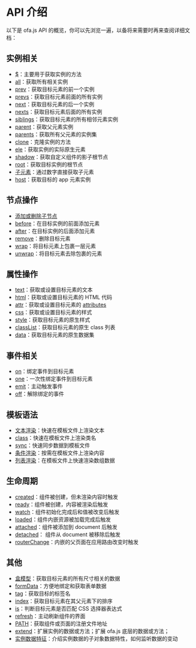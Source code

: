 # API 介绍

以下是 ofa.js API 的概览，你可以先浏览一遍，以备将来需要时再来查阅详细文档：

## 实例相关

- [$](./instance/dollar.md)：主要用于获取实例的方法
- [all](./instance/all.md)：获取所有相关实例
- [prev](./instance/prev.md)：获取目标元素的前一个实例
- [prevs](./instance/prevs.md)：获取目标元素前面的所有实例
- [next](./instance/next.md)：获取目标元素的后一个实例
- [nexts](./instance/nexts.md)：获取目标元素后面的所有实例
- [siblings](./instance/siblings.md)：获取目标元素的所有相邻元素实例
- [parent](./instance/parent.md)：获取父元素实例
- [parents](./instance/parents.md)：获取所有父元素的实例集
- [clone](./instance/clone.md)：克隆实例的方法
- [ele](./instance/ele.md)：获取实例的实际原生元素
- [shadow](./instance/shadow.md)：获取自定义组件的影子根节点
- [root](./instance/root.md)：获取目标实例的根节点
- [子元素](./instance/children.md)：通过数字直接获取子元素
- [host](./instance/host.md)：获取目标的 app 元素实例

## 节点操作

- [添加或删除子节点](./operation/array-like.md)
- [before](./operation/before.md)：在目标实例的前面添加元素
- [after](./operation/after.md)：在目标实例的后面添加元素
- [remove](./operation/remove.md)：删除目标元素
- [wrap](./operation/wrap.md)：将目标元素上包裹一层元素
- [unwrap](./operation/unwrap.md)：将目标元素去除包裹的元素

## 属性操作

- [text](./props/text.md)：获取或设置目标元素的文本
- [html](./props/html.md)：获取或设置目标元素的 HTML 代码
- [attr](./props/attr.md)：获取或设置目标元素的 [attributes](https://developer.mozilla.org/en-US/docs/Web/API/Element/attributes)
- [css](./props/css.md)：获取或设置目标元素的样式
- [style](./props/style.md)：获取目标元素的原生样式
- [classList](./props/class-list.md)：获取目标元素的原生 class 列表
- [data](./props/data.md)：获取目标元素的原生数据集

## 事件相关

- [on](./event/on.md)：绑定事件到目标元素
- [one](./event/one.md)：一次性绑定事件到目标元素
- [emit](./event/emit.md)：主动触发事件
- [off](./event/off.md)：解除绑定的事件

## 模板语法

- [文本渲染](./temp-syntax/text-render.md)：快速在模板文件上渲染文本
- [class](./temp-syntax/class.md)：快速在模板文件上渲染类名
- [sync](./temp-syntax/sync.md)：快速同步数据到模板文件
- [条件渲染](./temp-syntax/condition.md)：按需在模板文件上渲染内容
- [列表渲染](./temp-syntax/fill.md)：在模板文件上快速渲染数组数据

## 生命周期
- [created](./life-cycle/created.md)：组件被创建，但未渲染内容时触发
- [ready](./life-cycle/ready.md)：组件被创建，内容被渲染后触发
- [watch](./life-cycle/watch.md)：组件初始化完成后和值被改变后触发
- [loaded](./life-cycle/loaded.md)：组件内嵌资源被加载完成后触发
- [attached](./life-cycle/attached.md)：组件被添加到 document 后触发
- [detached](./life-cycle/detached.md)： 组件从 document 被移除后触发
- [routerChange](./life-cycle/router-change.md)：内嵌的父页面在应用路由改变时触发

## 其他

- [盒模型](./others/box.md)：获取目标元素的所有尺寸相关的数据
- [formData](./others/form-data.md)：方便地绑定和获取表单数据
- [tag](./others/tag.md)：获取目标的标签名
- [index](./others/index.md)：获取目标元素在其父元素下的排序
- [is](./others/is.md)：判断目标元素是否匹配 CSS 选择器表达式
- [refresh](./others/refresh.md)：主动刷新组件的界面
- [PATH](./others/path.md)：获取组件或页面的注册文件地址
- [extend](./others/extend.md)：扩展实例的数据或方法；扩展 ofa.js 底层的数据或方法；
- [实例数据特征](./others/stanz.md)：介绍实例数据的子对象数据特性，如何监听数据的变动